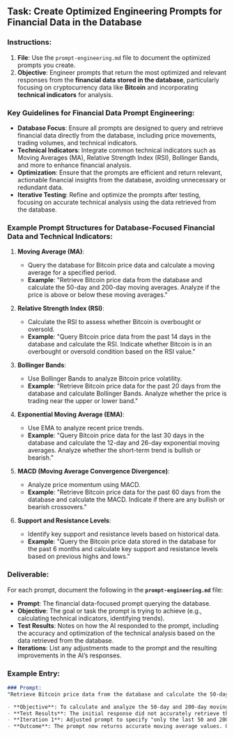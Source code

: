 ## Task: Create Optimized Engineering Prompts for Financial Data in the Database

### Instructions:
1. **File**: Use the `prompt-engineering.md` file to document the optimized prompts you create.
2. **Objective**: Engineer prompts that return the most optimized and relevant responses from the **financial data stored in the database**, particularly focusing on cryptocurrency data like **Bitcoin** and incorporating **technical indicators** for analysis.

### Key Guidelines for Financial Data Prompt Engineering:

- **Database Focus**: Ensure all prompts are designed to query and retrieve financial data directly from the database, including price movements, trading volumes, and technical indicators.
- **Technical Indicators**: Integrate common technical indicators such as Moving Averages (MA), Relative Strength Index (RSI), Bollinger Bands, and more to enhance financial analysis.
- **Optimization**: Ensure that the prompts are efficient and return relevant, actionable financial insights from the database, avoiding unnecessary or redundant data.
- **Iterative Testing**: Refine and optimize the prompts after testing, focusing on accurate technical analysis using the data retrieved from the database.

### Example Prompt Structures for Database-Focused Financial Data and Technical Indicators:

1. **Moving Average (MA)**:
   - Query the database for Bitcoin price data and calculate a moving average for a specified period.
   - **Example**: "Retrieve Bitcoin price data from the database and calculate the 50-day and 200-day moving averages. Analyze if the price is above or below these moving averages."

2. **Relative Strength Index (RSI)**:
   - Calculate the RSI to assess whether Bitcoin is overbought or oversold.
   - **Example**: "Query Bitcoin price data from the past 14 days in the database and calculate the RSI. Indicate whether Bitcoin is in an overbought or oversold condition based on the RSI value."

3. **Bollinger Bands**:
   - Use Bollinger Bands to analyze Bitcoin price volatility.
   - **Example**: "Retrieve Bitcoin price data for the past 20 days from the database and calculate Bollinger Bands. Analyze whether the price is trading near the upper or lower band."

4. **Exponential Moving Average (EMA)**:
   - Use EMA to analyze recent price trends.
   - **Example**: "Query Bitcoin price data for the last 30 days in the database and calculate the 12-day and 26-day exponential moving averages. Analyze whether the short-term trend is bullish or bearish."

5. **MACD (Moving Average Convergence Divergence)**:
   - Analyze price momentum using MACD.
   - **Example**: "Retrieve Bitcoin price data for the past 60 days from the database and calculate the MACD. Indicate if there are any bullish or bearish crossovers."

6. **Support and Resistance Levels**:
   - Identify key support and resistance levels based on historical data.
   - **Example**: "Query the Bitcoin price data stored in the database for the past 6 months and calculate key support and resistance levels based on previous highs and lows."

### Deliverable:
For each prompt, document the following in the **`prompt-engineering.md`** file:
- **Prompt**: The financial data-focused prompt querying the database.
- **Objective**: The goal or task the prompt is trying to achieve (e.g., calculating technical indicators, identifying trends).
- **Test Results**: Notes on how the AI responded to the prompt, including the accuracy and optimization of the technical analysis based on the data retrieved from the database.
- **Iterations**: List any adjustments made to the prompt and the resulting improvements in the AI’s responses.

### Example Entry:

```markdown
### Prompt: 
"Retrieve Bitcoin price data from the database and calculate the 50-day and 200-day moving averages. Analyze if the price is above or below these moving averages."

- **Objective**: To calculate and analyze the 50-day and 200-day moving averages for Bitcoin using data stored in the database.
- **Test Results**: The initial response did not accurately retrieve the correct moving averages.
- **Iteration 1**: Adjusted prompt to specify "only the last 50 and 200 days" for better accuracy in the query.
- **Outcome**: The prompt now returns accurate moving average values. Optimized.
